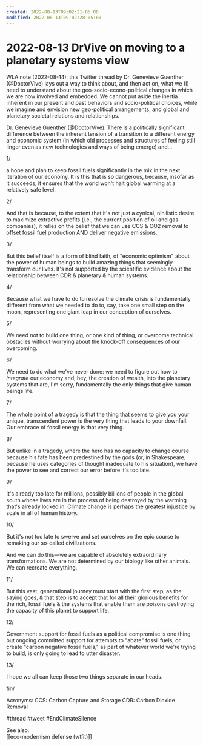 ```yaml
---
created: 2022-08-13T09:02:21-05:00
modified: 2022-08-13T09:02:28-05:00
---
```


# 2022-08-13 DrVive on moving to a planetary systems view

WLA note (2022-08-14): this Twitter thread by Dr. Genevieve Guenther (@DoctorVive) lays out a way to think about, and then act on, what we (I) need to understand about the geo-socio-econo-polltical changes in which we are now involved and embedded. We cannot put aside the inertia inherent in our present and past behaviors and socio-political choices, while we imagine and envision new geo-political arrangements, and global and planetary societal relations and relationships.


Dr. Genevieve Guenther (@DoctorVive): There is a politically significant difference between the inherent tension of a transition to a different energy and economic system (in which old processes and structures of feeling still linger even as new technologies and ways of being emerge) and...

1/

a hope and plan to keep fossil fuels significantly in the mix in the next iteration of our economy. It is this that is so dangerous, because, insofar as it succeeds, it ensures that the world won't halt global warming at a relatively safe level. 

2/

And that is because, to the extent that it's not just a cynical, nihilistic desire to maximize extractive profits (i.e., the current position of oil and gas companies), it relies on the belief that we can use CCS & CO2 removal to offset fossil fuel production AND deliver negative emissions.

3/

But this belief itself is a form of blind faith, of "economic optimism" about the power of human beings to build amazing things that seemingly transform our lives. It's not supported by the scientific evidence about the relationship between CDR & planetary & human systems.

4/

Because what we have to do to resolve the climate crisis is fundamentally different from what we needed to do to, say, take one small step on the moon, representing one giant leap in our conception of ourselves.

5/

We need not to build one thing, or one kind of thing, or overcome technical obstacles without worrying about the knock-off consequences of our overcoming.

6/

We need to do what we've never done: we need to figure out how to *integrate* our economy and, hey, the creation of wealth, into the planetary systems that are, I'm sorry, fundamentally the only things that give human beings life.

7/

The whole point of a tragedy is that the thing that seems to give you your unique, transcendent power is the very thing that leads to your downfall. Our embrace of fossil energy is that very thing. 

8/

But unlike in a tragedy, where the hero has no capacity to change course because his fate has been predestined by the gods (or, in Shakespeare, because he uses categories of thought inadequate to his situation), we have the power to see and correct our error before it's too late.

9/

It's already too late for millions, possibly billions of people in the global south whose lives are in the process of being destroyed by the warming that's already locked in. Climate change is perhaps the greatest injustice by scale in all of human history.

10/

But it's not too late to swerve and set ourselves on the epic course to remaking our so-called civilizations.

And we can do this—we are capable of absolutely extraordinary transformations. We are not determined by our biology like other animals. We can recreate everything.

11/

But this vast, generational journey must start with the first step, as the saying goes, & that step is to accept that for all their glorious benefits for the rich, fossil fuels & the systems that enable them are poisons destroying the capacity of this planet to support life.

12/

Government support for fossil fuels as a political compromise is one thing, but ongoing committed support for attempts to "abate" fossil fuels, or create "carbon negative fossil fuels," as part of whatever world we're trying to build, is only going to lead to utter disaster.

13/

I hope we all can keep those two things separate in our heads. 

fin/


Acronyms:
CCS: Carbon Capture and Storage
CDR: Carbon Dioxide Removal


#thread #tweet #EndClimateSilence 

See also:  
[[eco-modernism defense (wtfit)]]
